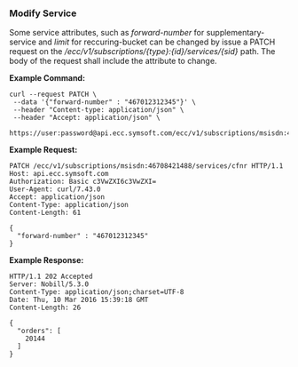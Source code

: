 ### Modify Service

Some service attributes, such as _forward-number_ for supplementary-service and _limit_ for reccuring-bucket can be changed by issue a PATCH request on the _/ecc/v1/subscriptions/{type}:{id}/services/{sid}_ path. The body of the request shall include the attribute to change.

**Example Command:**

```
curl --request PATCH \
 --data '{"forward-number" : "467012312345"}' \
 --header "Content-type: application/json" \
 --header "Accept: application/json" \
 https://user:password@api.ecc.symsoft.com/ecc/v1/subscriptions/msisdn:46708421488/subscriptions/cfnr
```

**Example Request:**

```
PATCH /ecc/v1/subscriptions/msisdn:46708421488/services/cfnr HTTP/1.1
Host: api.ecc.symsoft.com
Authorization: Basic c3VwZXI6c3VwZXI=
User-Agent: curl/7.43.0
Accept: application/json
Content-Type: application/json
Content-Length: 61

{
  "forward-number" : "467012312345"
}
```

**Example Response:**

```
HTTP/1.1 202 Accepted
Server: Nobill/5.3.0
Content-Type: application/json;charset=UTF-8
Date: Thu, 10 Mar 2016 15:39:18 GMT
Content-Length: 26

{
  "orders": [
    20144
  ]
}
```



